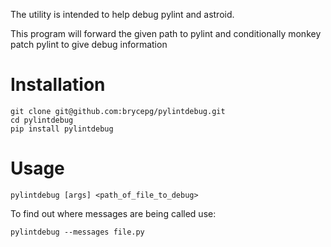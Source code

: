 The utility is intended to help debug pylint and astroid.

This program will forward the given path to pylint and conditionally monkey patch pylint to give debug information

# Installation

    git clone git@github.com:brycepg/pylintdebug.git
    cd pylintdebug
    pip install pylintdebug

# Usage

    pylintdebug [args] <path_of_file_to_debug>

To find out where messages are being called use:

    pylintdebug --messages file.py
